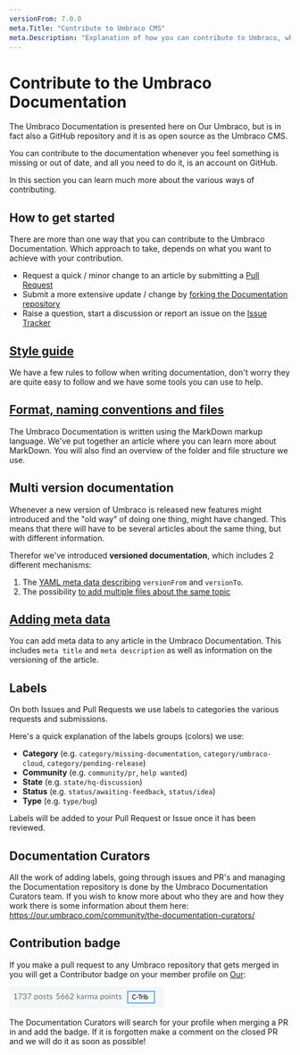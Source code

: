 ```yaml
---
versionFrom: 7.0.0
meta.Title: "Contribute to Umbraco CMS"
meta.Description: "Explanation of how you can contribute to Umbraco, what the process is like and what things to keep in mind when contributing."
---
```

# Contribute to the Umbraco Documentation

The Umbraco Documentation is presented here on Our Umbraco, but is in fact also a GitHub repository and it is as open source as the Umbraco CMS.

You can contribute to the documentation whenever you feel something is missing or out of date, and all you need to do it, is an account on GitHub.

In this section you can learn much more about the various ways of contributing.

## How to get started

There are more than one way that you can contribute to the Umbraco Documentation. Which approach to take, depends on what you want to achieve with your contribution.

* Request a quick / minor change to an article by submitting a [Pull Request](Pull-Requests/#option-1-creating-a-pr-directly-on-github)
* Submit a more extensive update / change by [forking the Documentation repository](Pull-Requests/#options-2-creating-a-pr-through-a-fork)
* Raise a question, start a discussion or report an issue on the [Issue Tracker](Issues/)

## [Style guide](Style-Guide/index.md)

We have a few rules to follow when writing documentation, don't worry they are quite easy to follow and we have some tools you can use to help.

## [Format, naming conventions and files](Markdown-Conventions)

The Umbraco Documentation is written using the MarkDown markup language. We've put together an article where you can learn more about MarkDown. You will also find an overview of the folder and file structure we use.

## Multi version documentation

Whenever a new version of Umbraco is released new features might introduced and the "old way" of doing one thing, might have changed. This means that there will have to be several articles about the same thing, but with different information.

Therefor we've introduced **versioned documentation**, which includes 2 different mechanisms:

1. The [YAML meta data describing](adding-metadata.md) `versionFrom` and `versionTo`.
2. The possibility [to add multiple files about the same topic](file-naming-conventions.md)

## [Adding meta data](adding-metadata.md)

You can add meta data to any article in the Umbraco Documentation. This includes `meta title` and `meta description` as well as information on the versioning of the article.

## Labels

On both Issues and Pull Requests we use labels to categories the various requests and submissions.  

Here's a quick explanation of the labels groups (colors) we use:

- **Category** (e.g. `category/missing-documentation`, `category/umbraco-cloud`, `category/pending-release`)
- **Community** (e.g. `community/pr`, `help wanted`)
- **State** (e.g. `state/hq-discussion`)
- **Status** (e.g. `status/awaiting-feedback`, `status/idea`)
- **Type** (e.g. `type/bug`) 

Labels will be added to your Pull Request or Issue once it has been reviewed.

## Documentation Curators

All the work of adding labels, going through issues and PR's and managing the Documentation repository is done by the Umbraco Documentation Curators team. If you wish to know more about who they are and how they work there is some information about them here: https://our.umbraco.com/community/the-documentation-curators/

## Contribution badge

If you make a pull request to any Umbraco repository that gets merged in you will get a Contributor badge on your member profile on [Our](https://our.umbraco.com):

![Contributor badge on our](images/c-trib-badge.png)

The Documentation Curators will search for your profile when merging a PR in and add the badge. 
If it is forgotten make a comment on the closed PR and we will do it as soon as possible!
